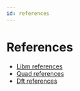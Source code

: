 ```yaml
---
id: references
---
```


# References

* [Libm references](libm/)
* [Quad references](quad/)
* [Dft references](dft/)

